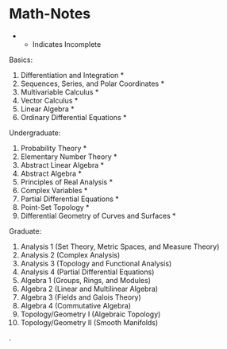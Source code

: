 # Math-Notes


* - Indicates Incomplete


Basics:
1. Differentiation and Integration *
2. Sequences, Series, and Polar Coordinates *
3. Multivariable Calculus *
4. Vector Calculus *
5. Linear Algebra *
6. Ordinary Differential Equations *

Undergraduate:
1. Probability Theory *
2. Elementary Number Theory *
3. Abstract Linear Algebra *
4. Abstract Algebra *
5. Principles of Real Analysis *
6. Complex Variables *
7. Partial Differential Equations *
8. Point-Set Topology *
10. Differential Geometry of Curves and Surfaces *

Graduate:
1. Analysis 1 (Set Theory, Metric Spaces, and Measure Theory)
2. Analysis 2 (Complex Analysis)
3. Analysis 3 (Topology and Functional Analysis) 
4. Analysis 4 (Partial Differential Equations)
5. Algebra 1 (Groups, Rings, and Modules)
6. Algebra 2 (Linear and Multilinear Algebra)
7. Algebra 3 (Fields and Galois Theory)
8. Algebra 4 (Commutative Algebra)
9. Topology/Geometry I (Algebraic Topology)
10. Topology/Geometry II (Smooth Manifolds)




   











       

    
  .   













